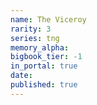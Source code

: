 ```yaml
---
name: The Viceroy
rarity: 3
series: tng
memory_alpha:
bigbook_tier: -1
in_portal: true
date:
published: true
---
```



